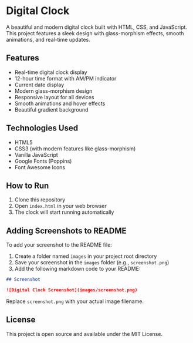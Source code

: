 # Digital Clock

A beautiful and modern digital clock built with HTML, CSS, and JavaScript. This project features a sleek design with glass-morphism effects, smooth animations, and real-time updates.

## Features

- Real-time digital clock display
- 12-hour time format with AM/PM indicator
- Current date display
- Modern glass-morphism design
- Responsive layout for all devices
- Smooth animations and hover effects
- Beautiful gradient background

## Technologies Used

- HTML5
- CSS3 (with modern features like glass-morphism)
- Vanilla JavaScript
- Google Fonts (Poppins)
- Font Awesome Icons

## How to Run

1. Clone this repository
2. Open `index.html` in your web browser
3. The clock will start running automatically

## Adding Screenshots to README

To add your screenshot to the README file:

1. Create a folder named `images` in your project root directory
2. Save your screenshot in the `images` folder (e.g., `screenshot.png`)
3. Add the following markdown code to your README:

```markdown
## Screenshot

![Digital Clock Screenshot](images/screenshot.png)
```

Replace `screenshot.png` with your actual image filename.

## License

This project is open source and available under the MIT License. 